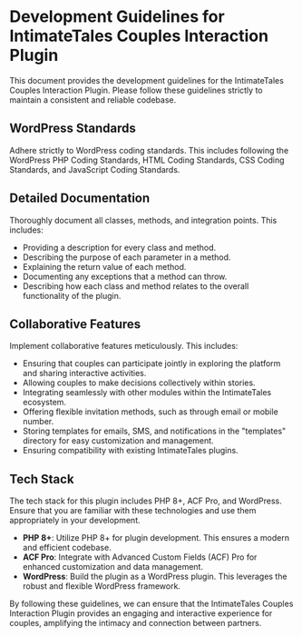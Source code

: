 # Development Guidelines for IntimateTales Couples Interaction Plugin

This document provides the development guidelines for the IntimateTales Couples Interaction Plugin. Please follow these guidelines strictly to maintain a consistent and reliable codebase.

## WordPress Standards

Adhere strictly to WordPress coding standards. This includes following the WordPress PHP Coding Standards, HTML Coding Standards, CSS Coding Standards, and JavaScript Coding Standards.

## Detailed Documentation

Thoroughly document all classes, methods, and integration points. This includes:

- Providing a description for every class and method.
- Describing the purpose of each parameter in a method.
- Explaining the return value of each method.
- Documenting any exceptions that a method can throw.
- Describing how each class and method relates to the overall functionality of the plugin.

## Collaborative Features

Implement collaborative features meticulously. This includes:

- Ensuring that couples can participate jointly in exploring the platform and sharing interactive activities.
- Allowing couples to make decisions collectively within stories.
- Integrating seamlessly with other modules within the IntimateTales ecosystem.
- Offering flexible invitation methods, such as through email or mobile number.
- Storing templates for emails, SMS, and notifications in the "templates" directory for easy customization and management.
- Ensuring compatibility with existing IntimateTales plugins.

## Tech Stack

The tech stack for this plugin includes PHP 8+, ACF Pro, and WordPress. Ensure that you are familiar with these technologies and use them appropriately in your development.

- **PHP 8+**: Utilize PHP 8+ for plugin development. This ensures a modern and efficient codebase.
- **ACF Pro**: Integrate with Advanced Custom Fields (ACF) Pro for enhanced customization and data management.
- **WordPress**: Build the plugin as a WordPress plugin. This leverages the robust and flexible WordPress framework.

By following these guidelines, we can ensure that the IntimateTales Couples Interaction Plugin provides an engaging and interactive experience for couples, amplifying the intimacy and connection between partners.
